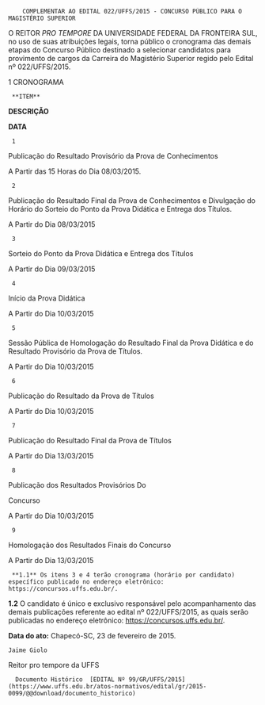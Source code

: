         COMPLEMENTAR AO EDITAL 022/UFFS/2015 - CONCURSO PÚBLICO PARA O MAGISTÉRIO SUPERIOR  

O REITOR *PRO TEMPORE* DA UNIVERSIDADE FEDERAL DA FRONTEIRA SUL, no uso de suas atribuições legais, torna público o cronograma das demais etapas do Concurso Público destinado a selecionar candidatos para provimento de cargos da Carreira do Magistério Superior regido pelo Edital nº 022/UFFS/2015.

 1 CRONOGRAMA

     **ITEM**

   **DESCRIÇÃO**

   **DATA**

     1

   Publicação do Resultado Provisório da Prova de Conhecimentos 

   A Partir das 15 Horas do Dia 08/03/2015.

     2

   Publicação do Resultado Final da Prova de Conhecimentos e Divulgação do Horário do Sorteio do Ponto da Prova Didática e Entrega dos Títulos.

   A Partir do Dia 08/03/2015

     3

   Sorteio do Ponto da Prova Didática e Entrega dos Títulos 

   A Partir do Dia 09/03/2015

     4

   Início da Prova Didática 

   A Partir do Dia 10/03/2015

     5

   Sessão Pública de Homologação do Resultado Final da Prova Didática e do Resultado Provisório da Prova de Títulos. 

   A Partir do Dia 10/03/2015

     6

   Publicação do Resultado da Prova de Títulos 

   A Partir do Dia 10/03/2015

     7

   Publicação do Resultado Final da Prova de Títulos 

   A Partir do Dia 13/03/2015

     8

   Publicação dos Resultados Provisórios Do

 Concurso 

   A Partir do Dia 10/03/2015

     9

   Homologação dos Resultados Finais do Concurso 

   A Partir do Dia 13/03/2015

     **1.1** Os itens 3 e 4 terão cronograma (horário por candidato) específico publicado no endereço eletrônico: https://concursos.uffs.edu.br/.

 **1.2** O candidato é único e exclusivo responsável pelo acompanhamento das demais publicações referente ao edital nº 022/UFFS/2015, as quais serão publicadas no endereço eletrônico: https://concursos.uffs.edu.br/.

  

   **Data do ato:** Chapecó-SC, 23 de fevereiro de 2015.   
 

    Jaime Giolo   
 Reitor pro tempore da UFFS 

      Documento Histórico  [EDITAL Nº 99/GR/UFFS/2015](https://www.uffs.edu.br/atos-normativos/edital/gr/2015-0099/@@download/documento_historico)     
      